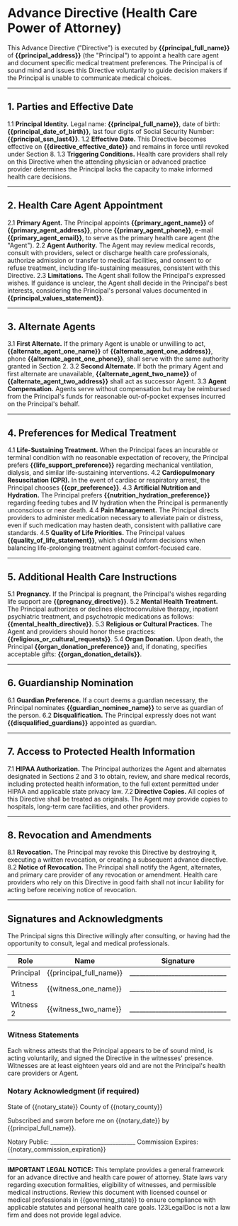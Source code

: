 # Advance Directive (Health Care Power of Attorney)

This Advance Directive ("Directive") is executed by **{{principal_full_name}}** of **{{principal_address}}** (the "Principal") to appoint a health care agent and document specific medical treatment preferences. The Principal is of sound mind and issues this Directive voluntarily to guide decision makers if the Principal is unable to communicate medical choices.

---

## 1. Parties and Effective Date

1.1 **Principal Identity.** Legal name: **{{principal_full_name}}**, date of birth: **{{principal_date_of_birth}}**, last four digits of Social Security Number: **{{principal_ssn_last4}}**.
1.2 **Effective Date.** This Directive becomes effective on **{{directive_effective_date}}** and remains in force until revoked under Section 8.
1.3 **Triggering Conditions.** Health care providers shall rely on this Directive when the attending physician or advanced practice provider determines the Principal lacks the capacity to make informed health care decisions.

---

## 2. Health Care Agent Appointment

2.1 **Primary Agent.** The Principal appoints **{{primary_agent_name}}** of **{{primary_agent_address}}**, phone **{{primary_agent_phone}}**, e-mail **{{primary_agent_email}}**, to serve as the primary health care agent (the "Agent").
2.2 **Agent Authority.** The Agent may review medical records, consult with providers, select or discharge health care professionals, authorize admission or transfer to medical facilities, and consent to or refuse treatment, including life-sustaining measures, consistent with this Directive.
2.3 **Limitations.** The Agent shall follow the Principal's expressed wishes. If guidance is unclear, the Agent shall decide in the Principal's best interests, considering the Principal's personal values documented in **{{principal_values_statement}}**.

---

## 3. Alternate Agents

3.1 **First Alternate.** If the primary Agent is unable or unwilling to act, **{{alternate_agent_one_name}}** of **{{alternate_agent_one_address}}**, phone **{{alternate_agent_one_phone}}**, shall serve with the same authority granted in Section 2.
3.2 **Second Alternate.** If both the primary Agent and first alternate are unavailable, **{{alternate_agent_two_name}}** of **{{alternate_agent_two_address}}** shall act as successor Agent.
3.3 **Agent Compensation.** Agents serve without compensation but may be reimbursed from the Principal's funds for reasonable out-of-pocket expenses incurred on the Principal's behalf.

---

## 4. Preferences for Medical Treatment

4.1 **Life-Sustaining Treatment.** When the Principal faces an incurable or terminal condition with no reasonable expectation of recovery, the Principal prefers **{{life_support_preference}}** regarding mechanical ventilation, dialysis, and similar life-sustaining interventions.
4.2 **Cardiopulmonary Resuscitation (CPR).** In the event of cardiac or respiratory arrest, the Principal chooses **{{cpr_preference}}**.
4.3 **Artificial Nutrition and Hydration.** The Principal prefers **{{nutrition_hydration_preference}}** regarding feeding tubes and IV hydration when the Principal is permanently unconscious or near death.
4.4 **Pain Management.** The Principal directs providers to administer medication necessary to alleviate pain or distress, even if such medication may hasten death, consistent with palliative care standards.
4.5 **Quality of Life Priorities.** The Principal values **{{quality_of_life_statement}}**, which should inform decisions when balancing life-prolonging treatment against comfort-focused care.

---

## 5. Additional Health Care Instructions

5.1 **Pregnancy.** If the Principal is pregnant, the Principal's wishes regarding life support are **{{pregnancy_directive}}**.
5.2 **Mental Health Treatment.** The Principal authorizes or declines electroconvulsive therapy, inpatient psychiatric treatment, and psychotropic medications as follows: **{{mental_health_directive}}**.
5.3 **Religious or Cultural Practices.** The Agent and providers should honor these practices: **{{religious_or_cultural_requests}}**.
5.4 **Organ Donation.** Upon death, the Principal **{{organ_donation_preference}}** and, if donating, specifies acceptable gifts: **{{organ_donation_details}}**.

---

## 6. Guardianship Nomination

6.1 **Guardian Preference.** If a court deems a guardian necessary, the Principal nominates **{{guardian_nominee_name}}** to serve as guardian of the person.
6.2 **Disqualification.** The Principal expressly does not want **{{disqualified_guardians}}** appointed as guardian.

---

## 7. Access to Protected Health Information

7.1 **HIPAA Authorization.** The Principal authorizes the Agent and alternates designated in Sections 2 and 3 to obtain, review, and share medical records, including protected health information, to the full extent permitted under HIPAA and applicable state privacy law.
7.2 **Directive Copies.** All copies of this Directive shall be treated as originals. The Agent may provide copies to hospitals, long-term care facilities, and other providers.

---

## 8. Revocation and Amendments

8.1 **Revocation.** The Principal may revoke this Directive by destroying it, executing a written revocation, or creating a subsequent advance directive.
8.2 **Notice of Revocation.** The Principal shall notify the Agent, alternates, and primary care provider of any revocation or amendment. Health care providers who rely on this Directive in good faith shall not incur liability for acting before receiving notice of revocation.

---

## Signatures and Acknowledgments

The Principal signs this Directive willingly after consulting, or having had the opportunity to consult, legal and medical professionals.

| Role | Name | Signature | Date |
|------|------|-----------|------|
| Principal | {{principal_full_name}} | ______________________________ | {{principal_signature_date}} |
| Witness 1 | {{witness_one_name}} | ______________________________ | {{witness_one_signature_date}} |
| Witness 2 | {{witness_two_name}} | ______________________________ | {{witness_two_signature_date}} |

### Witness Statements

Each witness attests that the Principal appears to be of sound mind, is acting voluntarily, and signed the Directive in the witnesses' presence. Witnesses are at least eighteen years old and are not the Principal's health care providers or Agent.

### Notary Acknowledgment (if required)

State of {{notary_state}}
County of {{notary_county}}

Subscribed and sworn before me on {{notary_date}} by {{principal_full_name}}.

Notary Public: ______________________________  Commission Expires: {{notary_commission_expiration}}

---

**IMPORTANT LEGAL NOTICE:** This template provides a general framework for an advance directive and health care power of attorney. State laws vary regarding execution formalities, eligibility of witnesses, and permissible medical instructions. Review this document with licensed counsel or medical professionals in {{governing_state}} to ensure compliance with applicable statutes and personal health care goals. 123LegalDoc is not a law firm and does not provide legal advice.